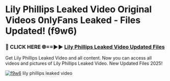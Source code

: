 # Lily Phillips Leaked Video Original Videos 0nlyFans Leaked - Files Updated! (f9w6)

<h3>🔴 CLICK HERE 🌐==►► <a href="https://tinyurl.com/x26r9saj" rel="nofollow">Lily Phillips Leaked Video Updated Files</a></h3>

Get Lily Phillips Leaked Video and all content. Now you can access all videos and pictures of Lily Phillips Leaked Video. New Updated Files 2025!

[![f9w6](https://i.imgur.com/LkgZPqh.gif)](https://tinyurl.com/x26r9saj)
lily phillips leaked video